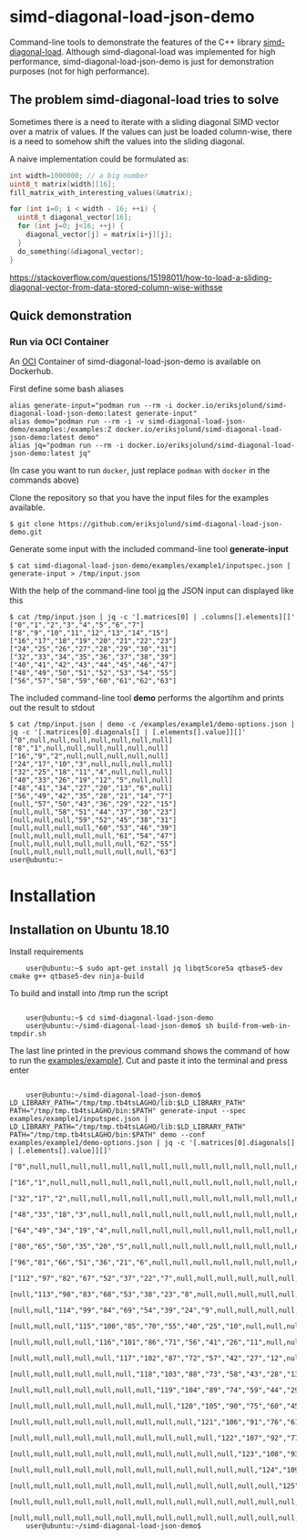 # simd-diagonal-load-json-demo

Command-line tools to demonstrate the features of the C++ library [simd-diagonal-load](https://github.com/eriksjolund/simd-diagonal-load).
Although simd-diagonal-load was implemented for high performance, simd-diagonal-load-json-demo is just for demonstration purposes (not for high performance).

## The problem simd-diagonal-load tries to solve

Sometimes there is a need to iterate with a sliding diagonal SIMD vector over a matrix of values. If the values can just be loaded column-wise, there
is a need to somehow shift the values into the sliding diagonal.

A naive implementation could be formulated as:

```c++
int width=1000000; // a big number
uint8_t matrix[width][16];
fill_matrix_with_interesting_values(&matrix);

for (int i=0; i < width - 16; ++i) {
  uint8_t diagonal_vector[16];
  for (int j=0; j<16; ++j) {
    diagonal_vector[j] = matrix[i+j][j];
  }
  do_something(&diagonal_vector);
}
```

https://stackoverflow.com/questions/15198011/how-to-load-a-sliding-diagonal-vector-from-data-stored-column-wise-withsse

## Quick demonstration

### Run via OCI Container

An [OCI](https://opencontainers.org/) Container of simd-diagonal-load-json-demo is
available on Dockerhub.

First define some bash aliases
```
alias generate-input="podman run --rm -i docker.io/eriksjolund/simd-diagonal-load-json-demo:latest generate-input"
alias demo="podman run --rm -i -v simd-diagonal-load-json-demo/examples:/examples:Z docker.io/eriksjolund/simd-diagonal-load-json-demo:latest demo"
alias jq="podman run --rm -i docker.io/eriksjolund/simd-diagonal-load-json-demo:latest jq"
```

(In case you want to run `docker`, just replace `podman` with `docker` in the commands above)

Clone the repository so that you have the input files for the examples available.

```
$ git clone https://github.com/eriksjolund/simd-diagonal-load-json-demo.git
```

Generate some input with the included command-line tool __generate-input__ 

    $ cat simd-diagonal-load-json-demo/examples/example1/inputspec.json | generate-input > /tmp/input.json

With the help of the command-line tool [jq](https://stedolan.github.io/jq/) the JSON input can displayed like this

    $ cat /tmp/input.json | jq -c '[.matrices[0] | .columns[].elements][]'
    ["0","1","2","3","4","5","6","7"]
    ["8","9","10","11","12","13","14","15"]
    ["16","17","18","19","20","21","22","23"]
    ["24","25","26","27","28","29","30","31"]
    ["32","33","34","35","36","37","38","39"]
    ["40","41","42","43","44","45","46","47"]
    ["48","49","50","51","52","53","54","55"]
    ["56","57","58","59","60","61","62","63"]

The included command-line tool __demo__ performs the algortihm and prints out the result to stdout

    $ cat /tmp/input.json | demo -c /examples/example1/demo-options.json | jq -c '[.matrices[0].diagonals[] | [.elements[].value]][]' 
    ["0",null,null,null,null,null,null,null]
    ["8","1",null,null,null,null,null,null]
    ["16","9","2",null,null,null,null,null]
    ["24","17","10","3",null,null,null,null]
    ["32","25","18","11","4",null,null,null]
    ["40","33","26","19","12","5",null,null]
    ["48","41","34","27","20","13","6",null]
    ["56","49","42","35","28","21","14","7"]
    [null,"57","50","43","36","29","22","15"]
    [null,null,"58","51","44","37","30","23"]
    [null,null,null,"59","52","45","38","31"]
    [null,null,null,null,"60","53","46","39"]
    [null,null,null,null,null,"61","54","47"]
    [null,null,null,null,null,null,"62","55"]
    [null,null,null,null,null,null,null,"63"]
    user@ubuntu:~

# Installation

## Installation on Ubuntu 18.10


Install requirements

```
    user@ubuntu:~$ sudo apt-get install jq libqt5core5a qtbase5-dev cmake g++ qtbase5-dev ninja-build
```

To build and install into /tmp run the script

```

    user@ubuntu:~$ cd simd-diagonal-load-json-demo
    user@ubuntu:~/simd-diagonal-load-json-demo$ sh build-from-web-in-tmpdir.sh

```

The last line printed in the previous command shows the command of how to run the [examples/example1](examples/example1). Cut and paste it into the terminal and press enter

```

    user@ubuntu:~/simd-diagonal-load-json-demo$ LD_LIBRARY_PATH="/tmp/tmp.tb4tsLAGHO/lib:$LD_LIBRARY_PATH" PATH="/tmp/tmp.tb4tsLAGHO/bin:$PATH" generate-input --spec examples/example1/inputspec.json | LD_LIBRARY_PATH="/tmp/tmp.tb4tsLAGHO/lib:$LD_LIBRARY_PATH" PATH="/tmp/tmp.tb4tsLAGHO/bin:$PATH" demo --conf examples/example1/demo-options.json | jq -c '[.matrices[0].diagonals[] | [.elements[].value]][]'
    ["0",null,null,null,null,null,null,null,null,null,null,null,null,null,null,null]
    ["16","1",null,null,null,null,null,null,null,null,null,null,null,null,null,null]
    ["32","17","2",null,null,null,null,null,null,null,null,null,null,null,null,null]
    ["48","33","18","3",null,null,null,null,null,null,null,null,null,null,null,null]
    ["64","49","34","19","4",null,null,null,null,null,null,null,null,null,null,null]
    ["80","65","50","35","20","5",null,null,null,null,null,null,null,null,null,null]
    ["96","81","66","51","36","21","6",null,null,null,null,null,null,null,null,null]
    ["112","97","82","67","52","37","22","7",null,null,null,null,null,null,null,null]
    [null,"113","98","83","68","53","38","23","8",null,null,null,null,null,null,null]
    [null,null,"114","99","84","69","54","39","24","9",null,null,null,null,null,null]
    [null,null,null,"115","100","85","70","55","40","25","10",null,null,null,null,null]
    [null,null,null,null,"116","101","86","71","56","41","26","11",null,null,null,null]
    [null,null,null,null,null,"117","102","87","72","57","42","27","12",null,null,null]
    [null,null,null,null,null,null,"118","103","88","73","58","43","28","13",null,null]
    [null,null,null,null,null,null,null,"119","104","89","74","59","44","29","14",null]
    [null,null,null,null,null,null,null,null,"120","105","90","75","60","45","30","15"]
    [null,null,null,null,null,null,null,null,null,"121","106","91","76","61","46","31"]
    [null,null,null,null,null,null,null,null,null,null,"122","107","92","77","62","47"]
    [null,null,null,null,null,null,null,null,null,null,null,"123","108","93","78","63"]
    [null,null,null,null,null,null,null,null,null,null,null,null,"124","109","94","79"]
    [null,null,null,null,null,null,null,null,null,null,null,null,null,"125","110","95"]
    [null,null,null,null,null,null,null,null,null,null,null,null,null,null,"126","111"]
    [null,null,null,null,null,null,null,null,null,null,null,null,null,null,null,"127"]
    user@ubuntu:~/simd-diagonal-load-json-demo$ 


```

